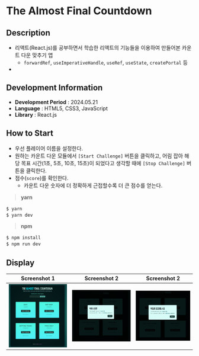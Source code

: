 # The Almost Final Countdown

## Description

- 리액트(React.js)를 공부하면서 학습한 리액트의 기능들을 이용하여 만들어본 카운트 다운 맞추기 앱
  - `forwardRef`, `useImperativeHandle`, `useRef`, `useState`, `createPortal` 등
-

## Development Information

- **Development Period** : 2024.05.21
- **Language** : HTML5, CSS3, JavaScript
- **Library** : React.js

## How to Start

- 우선 플레이어 이름을 설정한다.
- 원하는 카운트 다운 모듈에서 `[Start Challenge]` 버튼을 클릭하고, 어림 잡아 해당 목표 시간(1초, 5초, 10초, 15초)이 되었다고 생각할 때에 `[Stop Challenge]` 버튼을 클릭한다.
- 점수(`score`)를 확인한다.
  - 카운트 다운 숫자에 더 정확하게 근접할수록 더 큰 점수를 얻는다.

> **yarn**

```bash
$ yarn
$ yarn dev
```

> **npm**

```bash
$ npm install
$ npm run dev
```

## Display

|              Screenshot 1              |              Screenshot 2              |              Screenshot 2              |
| :------------------------------------: | :------------------------------------: | :------------------------------------: |
| ![Web Page Screenshot 1](picture1.png) | ![Web Page Screenshot 2](picture2.png) | ![Web Page Screenshot 3](picture3.png) |
